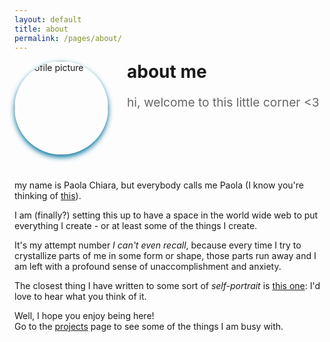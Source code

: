 ```yaml
---
layout: default
title: about
permalink: /pages/about/
---
```

<div style="display: flex; align-items: flex-start; gap: 30px; margin-bottom: 40px; flex-wrap: wrap;">
  <img src="{{ site.baseurl }}/assets/images/pcmprofile.jpg" alt="Profile picture" style="width: 150px; height: 150px; border-radius: 50%; object-fit: cover; box-shadow: 0 4px 8px #03719c;">
  <div style="flex: 1; min-width: 300px;">
    <h1 style="margin-top: 0;">about me</h1>
    <p style="font-size: 1.2rem; color: #666; margin-bottom: 0;">hi, welcome to this little corner <3</p>
  </div>
</div>


my name is Paola Chiara, but everybody calls me Paola (I know you're thinking of [this](https://en.meming.world/wiki/My_Name_is_Giovanni_Giorgio)).

I am (finally?) setting this up to have a space in the world wide web to put everything I create - or at least some of the things I create.

It's my attempt number *I can't even recall*, because every time I try to crystallize parts of me in some form or shape, those parts run away and I am left with a profound sense of unaccomplishment and anxiety.

The closest thing I have written to some sort of _self-portrait_ is [this one](https://paolamasuzzo.substack.com/p/self-portrait): I'd love to hear what you think of it.

Well, I hope you enjoy being here!  
Go to the [projects](/pages/projects/) page to see some of the things I am busy with.
